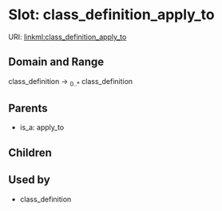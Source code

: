 
# Slot: class_definition_apply_to




URI: [linkml:class_definition_apply_to](https://w3id.org/linkml/class_definition_apply_to)


## Domain and Range

class_definition ->  <sub>0..*</sub>
 class_definition

## Parents

 *  is_a: apply_to

## Children


## Used by

 * class_definition
